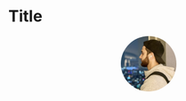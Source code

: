 # Title
<p align="center" >
  <img src="https://github.com/wahid-d/codwiz.net/raw/dev/Aboutme/me.jpeg" width="100" height="auto" style="border: light-gray 1px solid; border-radius: 50px;"/>
</p>
